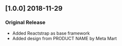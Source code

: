 ## [1.0.0] 2018-11-29
### Original Release
- Added Reactstrap as base framework
- Added design from PRODUCT NAME by Meta Mart
